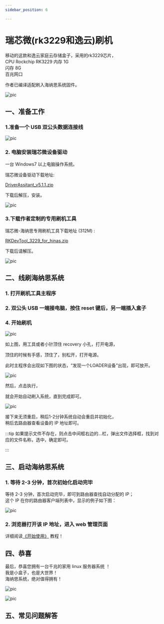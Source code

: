 ```yaml
---
sidebar_position: 6

---
```


# 瑞芯微(rk3229和逸云)刷机

移动的这款和逸云家庭云存储盒子，采用的rk3229芯片，  
CPU Rockchip RK3229 
内存 1G   
闪存 8G  
百兆网口  

作者已编译适配刷入海纳思系统固件。  

![pic](pic/rk3229/3229-1.png)  


## 一、准备工作  

### 1.准备一个 USB 双公头数据连接线  

![pic](pic/s805/usb2.png)  
  
### 2. 电脑安装瑞芯微设备驱动

一台 Windows7 以上电脑操作系统。

瑞芯微设备驱动下载地址:  

[DriverAssitant_v5.1.1.zip](https://www.ecoo.top/update/soft_init/rk3399sw799/DriverAssitant_v5.1.1.zip)  

下载后解压，安装。

![pic](pic/rk3399/sw799-6.png)  


### 3.下载作者定制的专用刷机工具

瑞芯微-海纳思专用刷机工具下载地址 (312M) :  

[RKDevTool_3229_for_hinas.zip](https://www.ecoo.top/update/soft_init/rk3229-cmmc/RKDevTool_3229_for_hinas.zip)  

下载后请解压。 

![pic](pic/rk3399/sw799-7.png)  


## 二、线刷海纳思系统

### 1. 打开刷机工具主程序

### 2. 双公头 USB 一端接电脑，按住 reset 键后，另一端插入盒子  





### 4. 开始刷机  


![pic](pic/rk3399/sw799-9.png)  

如上图，用工具或者小针顶住 recovery 小孔，打开电源，  

顶住的时候有手感，顶住了，别松开，打开电源。  

此时主程序会出现如下图的状态，“发现一个LOADER设备”出现，即可放开。  

![pic](pic/rk3399/sw799-10.png)  


然后，点击执行，

就会开始自动刷入系统，直到完成即可。

![pic](pic/rk3399/sw799-11.png)  

接下来无须重启，稍后1-2分钟系统自动会重启并初始化，  
稍后去路由器查看设备的 IP 地址即可。



:::tip
如果提示文件不存在，则点击中间框右边的...栏，弹出文件选择框，找到对应的文件名称，选中，确定即可。

:::

## 三、启动海纳思系统

### 1. 等待 2-3 分钟，首次初始化启动完毕

 等待 2-3 分钟，首次启动完毕，即可到路由器查找自动分配的 IP；  
 这个 IP 在你的路由器客户端列表中，显示的例子如下图：  
 
![pic](pic/rk3399/sw799-12.jpg)  


### 2. 浏览器打开该 IP 地址，进入 web 管理页面  

详细阅读[《开始使用》](/docs/tutorial-extras/start) 教程！  





## 四、恭喜

最后，恭喜您拥有一台千兆的家用 linux 服务器系统 ！  
我是小盒子，也是大世界！  
海纳思系统，绝对值得拥有！   

![pic](pic/rk3399/sw799-14.png)  

![pic](pic/rk3399/sw799-13.jpg)  


## 五、常见问题解答










